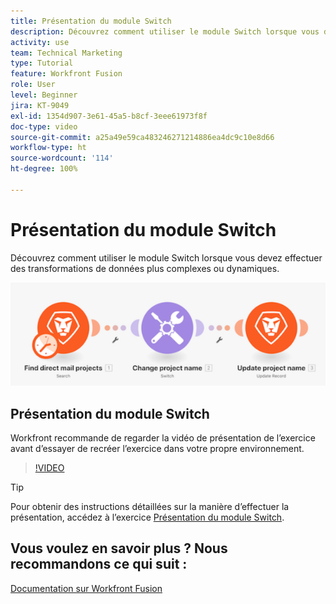 ```yaml
---
title: Présentation du module Switch
description: Découvrez comment utiliser le module Switch lorsque vous devez effectuer des transformations de données plus complexes ou dynamiques dans  [!DNL Adobe Workfront Fusion].
activity: use
team: Technical Marketing
type: Tutorial
feature: Workfront Fusion
role: User
level: Beginner
jira: KT-9049
exl-id: 1354d907-3e61-45a5-b8cf-3eee61973f8f
doc-type: video
source-git-commit: a25a49e59ca483246271214886ea4dc9c10e8d66
workflow-type: ht
source-wordcount: '114'
ht-degree: 100%

---
```


# Présentation du module Switch

Découvrez comment utiliser le module Switch lorsque vous devez effectuer des transformations de données plus complexes ou dynamiques.

![Image montrant l’utilisation du module Switch](assets/beyond-basic-modules-4.png)

## Présentation du module Switch

Workfront recommande de regarder la vidéo de présentation de l’exercice avant d’essayer de recréer l’exercice dans votre propre environnement.

>[!VIDEO](https://video.tv.adobe.com/v/335290/?quality=12&learn=on)

>[!TIP]
>
>Pour obtenir des instructions détaillées sur la manière d’effectuer la présentation, accédez à l’exercice [Présentation du module Switch](https://experienceleague.adobe.com/docs/workfront-learn/tutorials-workfront/fusion/exercises/switch-module.html?lang=fr).


## Vous voulez en savoir plus ? Nous recommandons ce qui suit :

[Documentation sur Workfront Fusion](https://experienceleague.adobe.com/docs/workfront/using/adobe-workfront-fusion/workfront-fusion-2.html?lang=fr)
